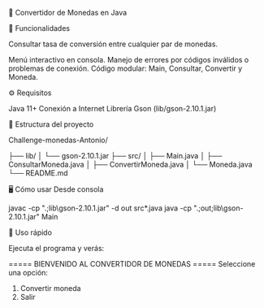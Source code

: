 💱 Convertidor de Monedas en Java

🔹 Funcionalidades

Consultar tasa de conversión entre cualquier par de monedas.

Menú interactivo en consola.
Manejo de errores por códigos inválidos o problemas de conexión.
Código modular: Main, Consultar, Convertir y Moneda.

⚙️ Requisitos

Java 11+
Conexión a Internet
Librería Gson (lib/gson-2.10.1.jar)

📂 Estructura del proyecto

Challenge-monedas-Antonio/

├── lib/
│   └── gson-2.10.1.jar
├── src/
│   ├── Main.java
│   ├── ConsultarMoneda.java
│   ├── ConvertirMoneda.java
│   └── Moneda.java
└── README.md

🖥️ Cómo usar
Desde consola

javac -cp ".;lib\gson-2.10.1.jar" -d out src\*.java
java -cp ".;out;lib\gson-2.10.1.jar" Main

🎯 Uso rápido

Ejecuta el programa y verás:

===== BIENVENIDO AL CONVERTIDOR DE MONEDAS =====
Seleccione una opción:
1. Convertir moneda
2. Salir
